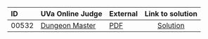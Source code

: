 | ID | UVa Online Judge | External | Link to solution |
|:---|:---|:---|:---:|
| 00532 | [Dungeon Master](https://onlinejudge.org/index.php?option=com_onlinejudge&Itemid=8&page=show_problem&problem=473) | [PDF](https://onlinejudge.org/external/5/532.pdf) | [Solution](https%3A//github.com/versenyi98/programming-contests/tree/master/UVa%20Online%20Judge/00532%2520-%2520Dungeon%2520Master)|
